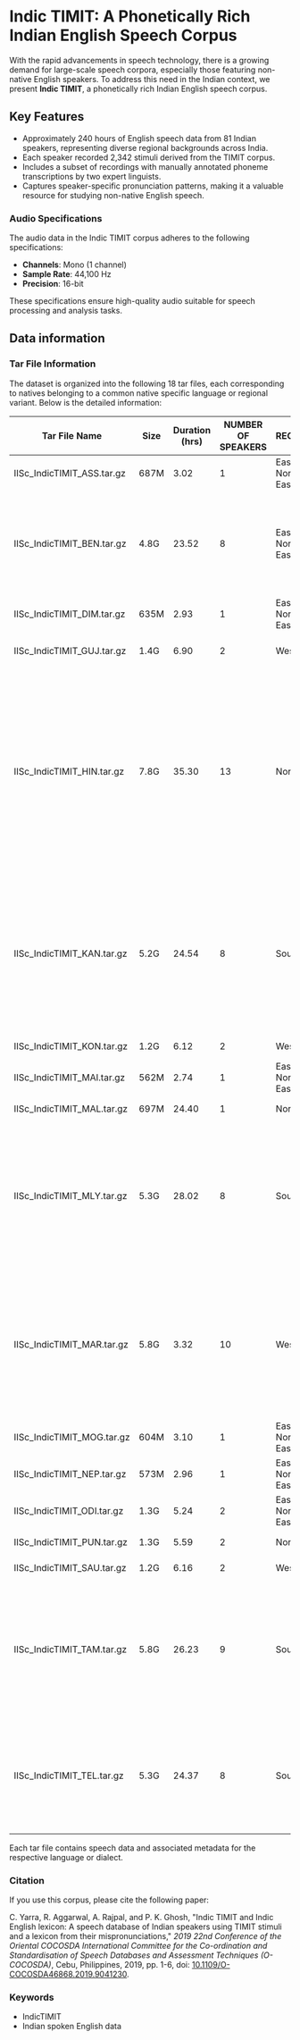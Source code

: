 # Indic TIMIT: A Phonetically Rich Indian English Speech Corpus

With the rapid advancements in speech technology, there is a growing demand for large-scale speech corpora, especially those featuring non-native English speakers. To address this need in the Indian context, we present **Indic TIMIT**, a phonetically rich Indian English speech corpus.

## Key Features
- Approximately 240 hours of English speech data from 81 Indian speakers, representing diverse regional backgrounds across India.
- Each speaker recorded 2,342 stimuli derived from the TIMIT corpus.
- Includes a subset of recordings with manually annotated phoneme transcriptions by two expert linguists.
- Captures speaker-specific pronunciation patterns, making it a valuable resource for studying non-native English speech.
### Audio Specifications

The audio data in the Indic TIMIT corpus adheres to the following specifications:
- **Channels**: Mono (1 channel)
- **Sample Rate**: 44,100 Hz
- **Precision**: 16-bit

These specifications ensure high-quality audio suitable for speech processing and analysis tasks.


## Data information

### Tar File Information

The dataset is organized into the following 18 tar files, each corresponding to natives belonging to a common native specific language or regional variant. Below is the detailed information:

| Tar File Name                  | Size  | Duration (hrs) | NUMBER OF SPEAKERS | REGION            | SPEAKER NAME AND ID                                                                 | Grouping  |
|--------------------------------|-------|----------------|---------------------|-------------------|------------------------------------------------------------------------------------|-----------|
| IISc_IndicTIMIT_ASS.tar.gz     | 687M  | 3.02           | 1                   | East + North-East | F_BITASTA_ASS (F30)                                                               | Group-1   |
| IISc_IndicTIMIT_BEN.tar.gz     | 4.8G  | 23.52          | 8                   | East + North-East | F_ANANYA_BEN (F14), F_KASTURI_BEN (F33), F_RIDDHI_BEN (F13), F_ROHINI_BEN (F38), M_ANURAG_BEN (M14), M_ANWOY_BEN (M24), M_ARITRA_BEN (M1), M_ARKA_BEN (M18) | Group-1   |
| IISc_IndicTIMIT_DIM.tar.gz     | 635M  | 2.93           | 1                   | East + North-East | F_YASHNA_DIM (F23)                                                                | Group-1   |
| IISc_IndicTIMIT_GUJ.tar.gz     | 1.4G  | 6.90           | 2                   | West             | M_SUMANKUMAR_GUJ (M39), M_URV_GUJ (M7)                                            | Group-3   |
| IISc_IndicTIMIT_HIN.tar.gz     | 7.8G  | 35.30          | 13                  | North            | F_ASTHA_HIN (F25), F_AVNI_HIN (F6), F_RITU_HIN (F40), F_RUP_HIN (F11), F_SHIVANI_HIN (F2), M_ABHYUDAY_HIN (M29), M_ALISHAN_HIN (M6), M_GAUTAM_HIN (M10), M_HIMANSHU_HIN (M9), M_NITIN_HIN (M17), M_RAVEESH_HIN (M12), M_SATYAM_MAI (M28), M_AVI_HIN (M33) | Group-2   |
| IISc_IndicTIMIT_KAN.tar.gz     | 5.2G  | 24.54          | 8                   | South1           | F_BVKALPANA_KAN (F21), F_KAUSTOBHA_KAN (F26), F_NAGARATHNA_KAN (F4), F_NITYASHREE_KAN (F19), F_SHILPA_KAN (F17), M_PRAMATH_KAN (M22), M_RAKESH_KAN (M30), M_VIGGY_KAN (M8) | Group-4   |
| IISc_IndicTIMIT_KON.tar.gz     | 1.2G  | 6.12           | 2                   | West             | F_ASHWINI_KON (F9), F_TANVI_KON (F15)                                             | Group-3   |
| IISc_IndicTIMIT_MAI.tar.gz     | 562M  | 2.74           | 1                   | East + North-East | M_SATYAM_MAI (M28)                                                                | Group-1   |
| IISc_IndicTIMIT_MAL.tar.gz     | 697M  | 24.40          | 1                   | North            | M_HITENDRA_MAL (M19)                                                              | Group-2   |
| IISc_IndicTIMIT_MLY.tar.gz     | 5.3G  | 28.02          | 8                   | South2           | F_AKSHARA_MLY (F39), F_DEEPTHI_MLY (F36), F_GAYATRI_MLY (F35), F_KTRASEENA_MLY (F29), F_NAZREEN_MLY (F27), M_ANURENJAN_MLY (M2), M_ELDHOSE_MLY (M3), M_SUVIN_MLY (M40) | Group-5   |
| IISc_IndicTIMIT_MAR.tar.gz     | 5.8G  | 3.32           | 10                  | West             | F_BANGAL_MAR (F1), F_DHRUTI_MAR (F5), F_ISHITA_MAR (F20), F_KRIPA_MAR (F22), F_RADHIKA_MAR (F24), M_ABHI_MAR (M32), M_ADVAIT_MAR (M31), M_GAURAV_MAR (M13), M_HARISH_MAR (M5), M_RUTURAJ_MAR (M36) | Group-3   |
| IISc_IndicTIMIT_MOG.tar.gz     | 604M  | 3.10           | 1                   | East + North-East | M_KUNJARI_MOG (M21)                                                               | Group-1   |
| IISc_IndicTIMIT_NEP.tar.gz     | 573M  | 2.96           | 1                   | East + North-East | F_BHUTIA_NEP (F12)                                                                | Group-1   |
| IISc_IndicTIMIT_ODI.tar.gz     | 1.3G  | 5.24           | 2                   | East + North-East | F_BABITHA_ODI (F32), M_SEKHAR_ODI (M16)                                           | Group-1   |
| IISc_IndicTIMIT_PUN.tar.gz     | 1.3G  | 5.59           | 2                   | North            | F_KRITI_PUN (F37), F_NAVJOT_PUN (F41)                                             | Group-2   |
| IISc_IndicTIMIT_SAU.tar.gz     | 1.2G  | 6.16           | 2                   | West             | F_DIVYA_SAU (F7), M_BASKAR_SAU (M23)                                              | Group-3   |
| IISc_IndicTIMIT_TAM.tar.gz     | 5.8G  | 26.23          | 9                   | South2           | F_CHAITRA_TAM (F18), F_GEETHA_TAM (F8), F_POOJYA_TAM (F16), F_SHINY_TAM (F10), M_BALAJEE_TAM (M26), M_KAU_TAM (M38), M_SHARMA_TAM (M27), M_SRINATH_TAM (M4), M_VIGNESH_TAM (M15) | Group-5   |
| IISc_IndicTIMIT_TEL.tar.gz     | 5.3G  | 24.37          | 8                   | South1           | F_POOJAS_TEL (F28), F_RMONICA_TEL (F3), F_SUSEELA_TEL (F34), M_MURTY_TEL (M11), M_RAVI_TEL (M34), M_SATYENDAR_TEL (M25), M_SRI_TEL (M20), M_YASWANT_TEL (M35) | Group-4   |

Each tar file contains speech data and associated metadata for the respective language or dialect.

### Citation
If you use this corpus, please cite the following paper:

C. Yarra, R. Aggarwal, A. Rajpal, and P. K. Ghosh, "Indic TIMIT and Indic English lexicon: A speech database of Indian speakers using TIMIT stimuli and a lexicon from their mispronunciations," *2019 22nd Conference of the Oriental COCOSDA International Committee for the Co-ordination and Standardisation of Speech Databases and Assessment Techniques (O-COCOSDA)*, Cebu, Philippines, 2019, pp. 1-6, doi: [10.1109/O-COCOSDA46868.2019.9041230](https://doi.org/10.1109/O-COCOSDA46868.2019.9041230).

### Keywords
- IndicTIMIT
- Indian spoken English data

